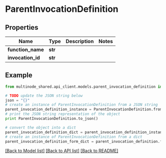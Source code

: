 # ParentInvocationDefinition


## Properties
Name | Type | Description | Notes
------------ | ------------- | ------------- | -------------
**function_name** | **str** |  | 
**invocation_id** | **str** |  | 

## Example

```python
from multinode_shared.api_client.models.parent_invocation_definition import ParentInvocationDefinition

# TODO update the JSON string below
json = "{}"
# create an instance of ParentInvocationDefinition from a JSON string
parent_invocation_definition_instance = ParentInvocationDefinition.from_json(json)
# print the JSON string representation of the object
print ParentInvocationDefinition.to_json()

# convert the object into a dict
parent_invocation_definition_dict = parent_invocation_definition_instance.to_dict()
# create an instance of ParentInvocationDefinition from a dict
parent_invocation_definition_form_dict = parent_invocation_definition.from_dict(parent_invocation_definition_dict)
```
[[Back to Model list]](../README.md#documentation-for-models) [[Back to API list]](../README.md#documentation-for-api-endpoints) [[Back to README]](../README.md)


